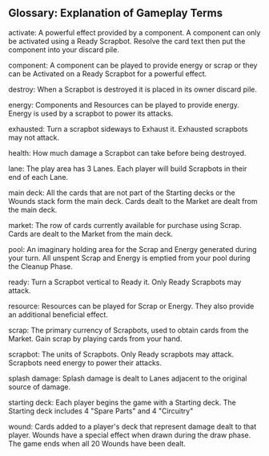 ## Glossary: Explanation of Gameplay Terms

activate: A powerful effect provided by a component. A component can only be activated using a Ready Scrapbot. Resolve the card text then put the component into your discard pile.

component: A component can be played to provide energy or scrap or they can be Activated on a Ready Scrapbot for a powerful effect.

destroy: When a Scrapbot is destroyed it is placed in its owner discard pile.

energy: Components and Resources can be played to provide energy. Energy is used by a scrapbot to power its attacks.

exhausted: Turn a scrapbot sideways to Exhaust it. Exhausted scrapbots may not attack.

health: How much damage a Scrapbot can take before being destroyed.

lane: The play area has 3 Lanes. Each player will build Scrapbots in their end of each Lane.

main deck: All the cards that are not part of the Starting decks or the Wounds stack form the main deck. Cards dealt to the Market are dealt from the main deck.

market: The row of cards currently available for purchase using Scrap. Cards are dealt to the Market from the main deck.

pool: An imaginary holding area for the Scrap and Energy generated during your turn. All unspent Scrap and Energy is emptied from your pool during the Cleanup Phase.

ready: Turn a Scrapbot vertical to Ready it. Only Ready Scrapbots may attack.

resource: Resources can be played for Scrap or Energy. They also provide an additional beneficial effect.

scrap: The primary currency of Scrapbots, used to obtain cards from the Market. Gain scrap by playing cards from your hand.

scrapbot: The units of Scrapbots. Only Ready scrapbots may attack. Scrapbots need energy to power their attacks.

splash damage: Splash damage is dealt to Lanes adjacent to the original source of damage.

starting deck: Each player begins the game with a Starting deck. The Starting deck includes 4 "Spare Parts" and 4 "Circuitry"

wound: Cards added to a player's deck that represent damage dealt to that player. Wounds have a special effect when drawn during the draw phase. The game ends when all 20 Wounds have been dealt.
